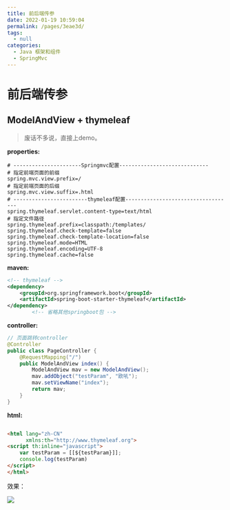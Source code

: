 ```yaml
---
title: 前后端传参
date: 2022-01-19 10:59:04
permalink: /pages/3eae3d/
tags: 
  - null
categories: 
  - Java 框架和组件
  - SpringMvc
---
```

# 前后端传参

## ModelAndView + thymeleaf

> 废话不多说，直接上demo。

**properties:**

```properties
# ----------------------Springmvc配置-----------------------------
# 指定前端页面的前缀
spring.mvc.view.prefix=/
# 指定前端页面的后缀
spring.mvc.view.suffix=.html
# ------------------------thymeleaf配置-----------------------------------
spring.thymeleaf.servlet.content-type=text/html
# 指定文件路径
spring.thymeleaf.prefix=classpath:/templates/
spring.thymeleaf.check-template=false
spring.thymeleaf.check-template-location=false
spring.thymeleaf.mode=HTML
spring.thymeleaf.encoding=UTF-8
spring.thymeleaf.cache=false
```

**maven:**

```xml
<!-- thymeleaf -->
<dependency>
    <groupId>org.springframework.boot</groupId>
    <artifactId>spring-boot-starter-thymeleaf</artifactId>
</dependency>
        <!-- 省略其他springboot包 -->
```

**controller:**

```java
// 页面跳转controller
@Controller
public class PageController {
    @RequestMapping("/")
    public ModelAndView index() {
        ModelAndView mav = new ModelAndView();
        mav.addObject("testParam", "欧吼");
        mav.setViewName("index");
        return mav;
    }
}
```

**html:**

```html

<html lang="zh-CN"
      xmlns:th="http://www.thymeleaf.org">
<script th:inline="javascript">
    var testParam = [[${testParam}]];
    console.log(testParam)
</script>
</html>
```

效果：

<img src="https://gitee.com/guoshunfa/panda-files/raw/master/blog/2022119111119.png"  />